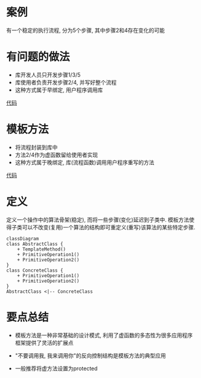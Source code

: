# 案例
有一个稳定的执行流程, 分为5个步骤, 其中步骤2和4存在变化的可能

# 有问题的做法
- 库开发人员只开发步骤1/3/5
- 库使用者负责开发步骤2/4, 并写好整个流程
- 这种方式属于早绑定, 用户程序调用库

[代码](no_template.cpp)

# 模板方法
- 将流程封装到库中
- 方法2/4作为虚函数留给使用者实现
- 这种方式属于晚绑定, 库(流程函数)调用用户程序重写的方法

[代码](template.cpp)

# 定义
定义一个操作中的算法骨架(稳定), 而将一些步骤(变化)延迟到子类中. 模板方法使得子类可以不改变(复用)一个算法的结构即可重定义(重写)该算法的某些特定步骤.

```mermaid
classDiagram
class AbstractClass {
    + TemplateMethod()
    + PrimitiveOperation1()
    + PrimitiveOperation2()
}
class ConcreteClass {
    + PrimitiveOperation1()
    + PrimitiveOperation2()
}
AbstractClass <|-- ConcreteClass
```

# 要点总结
- 模板方法是一种非常基础的设计模式, 利用了虚函数的多态性为很多应用程序框架提供了灵活的扩展点

- "不要调用我, 我来调用你"的反向控制结构是模板方法的典型应用

- 一般推荐将虚方法设置为protected